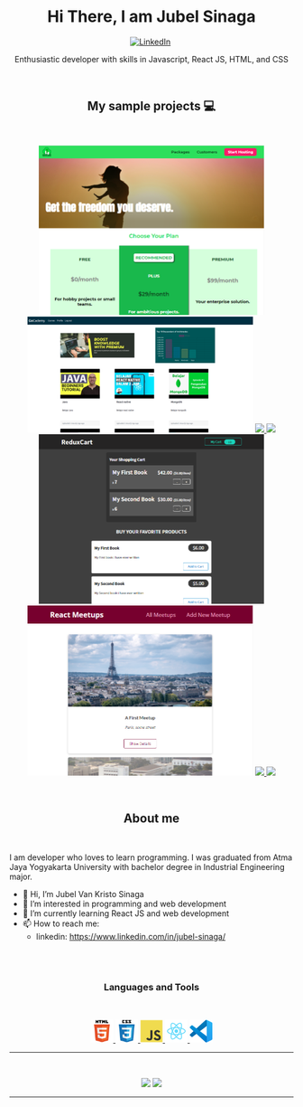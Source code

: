 <h1 align='center'>Hi There, I am Jubel Sinaga </h1>

<p align="center">
<a href="https://www.linkedin.com/in/jubel-sinaga/"><img src="https://img.shields.io/badge/linkedin-%230077B5.svg?&style=for-the-badge&logo=linkedin&logoColor=white" alt="LinkedIn" /></a>&nbsp;
</p>

<p align='center'>Enthusiastic developer with skills in Javascript, React JS, HTML, and CSS</p>

<br />

<h2 align="center">My sample projects 💻</h2>
<br />

<p align="center">
  <img width="400" src="https://github.com/Jubel13/Jubel13/blob/main/CSS-project.PNG" />
  <img width="400" src="https://github.com/Jubel13/Jubel13/blob/main/gocademy.png" />
 <a href="https://github.com/Jubel13/CSS-Project-Udemy">
  <img align="" src="https://github-readme-stats.vercel.app/api/pin/?username=Jubel13&repo=CSS-Project-Udemy&theme=radical" />
</a>
  <a href="https://github.com/Jubel13/Gocademy">
  <img align="" src="https://github-readme-stats.vercel.app/api/pin/?username=Jubel13&repo=Gocademy&theme=radical" />
</a>
  <img width="400" src="https://github.com/Jubel13/Jubel13/blob/main/Redux.PNG" />
  <img width="400" src="https://github.com/Jubel13/Jubel13/blob/main/meetup.PNG" />
  <a href="https://github.com/Jubel13/React-redux">
  <img align="" src="https://github-readme-stats.vercel.app/api/pin/?username=Jubel13&repo=React-redux&theme=radical" />
</a>
<a href="https://github.com/Jubel13/React-NextJs-Project">
  <img align="" src="https://github-readme-stats.vercel.app/api/pin/?username=Jubel13&repo=React-NextJs-Project&theme=radical" />
</a>
</p>

<br />

<h2 align="center">About me</h2>

<br />
<p>I am developer who loves to learn programming. I was graduated from Atma Jaya Yogyakarta University with bachelor degree in Industrial Engineering major.</p>

- 👋 Hi, I’m Jubel Van Kristo Sinaga
- 👀 I’m interested in programming and web development
- 🌱 I’m currently learning React JS and web development
- 📫 How to reach me: 
  - linkedin: https://www.linkedin.com/in/jubel-sinaga/

<br />
<br />
<p>
<h3 align="center"> Languages and Tools</h3>
</p>
<br />
<p align="center">
<a href="https://www.w3.org/html/" target="_blank"> <img src="https://raw.githubusercontent.com/devicons/devicon/master/icons/html5/html5-original-wordmark.svg" alt="html5" width="40" height="40"/> </a>
<a href="https://www.w3schools.com/css/" target="_blank"> <img src="https://raw.githubusercontent.com/devicons/devicon/master/icons/css3/css3-original-wordmark.svg" alt="css3" width="40" height="40"/> </a>
<a href="https://developer.mozilla.org/en-US/docs/Web/JavaScript" target="_blank"> <img src="https://raw.githubusercontent.com/devicons/devicon/master/icons/javascript/javascript-original.svg" alt="javascript" width="40" height="40"/> </a>
<a href="https://reactjs.org/" target="_blank"> <img src="https://raw.githubusercontent.com/github/explore/80688e429a7d4ef2fca1e82350fe8e3517d3494d/topics/react/react.png" alt="react" width="40" height="40"/> </a>
<img alt="Visual Studio Code" width="40px" src="https://raw.githubusercontent.com/github/explore/80688e429a7d4ef2fca1e82350fe8e3517d3494d/topics/visual-studio-code/visual-studio-code.png" />
   </p>

---

<br />
<p align="center">
<img src="https://github-readme-stats.vercel.app/api?username=Jubel13&hide=stars,contribs&theme=radical&show_icons=true" width="450"/>
<img src="https://github-readme-stats.vercel.app/api/top-langs/?username=Jubel13&layout=compact&theme=radical" width="400" />
</p>

---



<!---
Jubel13/Jubel13 is a ✨ special ✨ repository because its `README.md` (this file) appears on your GitHub profile.
You can click the Preview link to take a look at your changes.
--->
